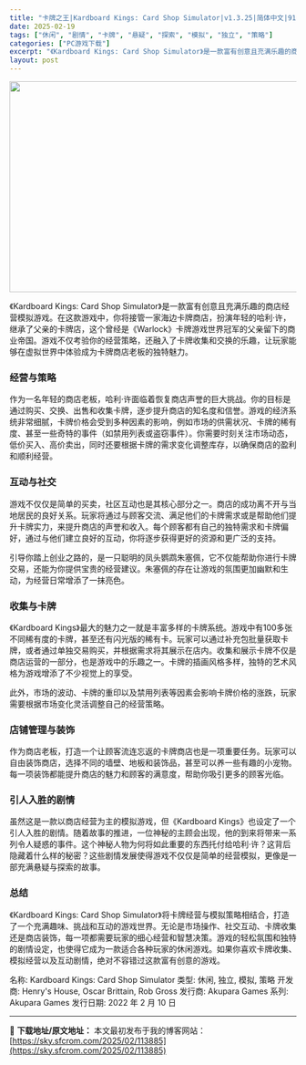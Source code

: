 ```yaml
---
title: "卡牌之王|Kardboard Kings: Card Shop Simulator|v1.3.25|简体中文|913M"
date: 2025-02-19
tags: ["休闲", "剧情", "卡牌", "悬疑", "探索", "模拟", "独立", "策略"]
categories: ["PC游戏下载"]
excerpt: "《Kardboard Kings: Card Shop Simulator》是一款富有创意且充满乐趣的商店经营模拟游戏。在这款游戏中，你将接管一家海边卡牌商店，扮演年轻的哈利·许，继承了父亲的卡牌店，这个曾经是《Warlock》卡牌游戏世界冠军的父亲留下的商业帝国。游戏不仅考验你的经营策略，还融入了&hellip;"
layout: post
---
```


<img class="aligncenter size-full wp-image-113886" src="https://sky.sfcrom.com/wp-content/uploads/2025/02/2025021901541172.webp" alt="" width="660" height="370" />

《Kardboard Kings: Card Shop Simulator》是一款富有创意且充满乐趣的商店经营模拟游戏。在这款游戏中，你将接管一家海边卡牌商店，扮演年轻的哈利·许，继承了父亲的卡牌店，这个曾经是《Warlock》卡牌游戏世界冠军的父亲留下的商业帝国。游戏不仅考验你的经营策略，还融入了卡牌收集和交换的乐趣，让玩家能够在虚拟世界中体验成为卡牌商店老板的独特魅力。
<h3>经营与策略</h3>
作为一名年轻的商店老板，哈利·许面临着恢复商店声誉的巨大挑战。你的目标是通过购买、交换、出售和收集卡牌，逐步提升商店的知名度和信誉。游戏的经济系统非常细腻，卡牌价格会受到多种因素的影响，例如市场的供需状况、卡牌的稀有度、甚至一些奇特的事件（如禁用列表或盗窃事件）。你需要时刻关注市场动态，低价买入、高价卖出，同时还要根据卡牌的需求变化调整库存，以确保商店的盈利和顺利经营。
<h3>互动与社交</h3>
游戏不仅仅是简单的买卖，社区互动也是其核心部分之一。商店的成功离不开与当地居民的良好关系。玩家将通过与顾客交流、满足他们的卡牌需求或是帮助他们提升卡牌实力，来提升商店的声誉和收入。每个顾客都有自己的独特需求和卡牌偏好，通过与他们建立良好的互动，你将逐步获得更好的资源和更广泛的支持。

引导你踏上创业之路的，是一只聪明的凤头鹦鹉朱塞佩，它不仅能帮助你进行卡牌交易，还能为你提供宝贵的经营建议。朱塞佩的存在让游戏的氛围更加幽默和生动，为经营日常增添了一抹亮色。
<h3>收集与卡牌</h3>
《Kardboard Kings》最大的魅力之一就是丰富多样的卡牌系统。游戏中有100多张不同稀有度的卡牌，甚至还有闪光版的稀有卡。玩家可以通过补充包批量获取卡牌，或者通过单独交易购买，并根据需求将其展示在店内。收集和展示卡牌不仅是商店运营的一部分，也是游戏中的乐趣之一。卡牌的插画风格多样，独特的艺术风格为游戏增添了不少视觉上的享受。

此外，市场的波动、卡牌的重印以及禁用列表等因素会影响卡牌价格的涨跌，玩家需要根据市场变化灵活调整自己的经营策略。
<h3>店铺管理与装饰</h3>
作为商店老板，打造一个让顾客流连忘返的卡牌商店也是一项重要任务。玩家可以自由装饰商店，选择不同的墙壁、地板和装饰品，甚至可以养一些有趣的小宠物。每一项装饰都能提升商店的魅力和顾客的满意度，帮助你吸引更多的顾客光临。
<h3>引人入胜的剧情</h3>
虽然这是一款以商店经营为主的模拟游戏，但《Kardboard Kings》也设定了一个引人入胜的剧情。随着故事的推进，一位神秘的主顾会出现，他的到来将带来一系列令人疑惑的事件。这个神秘人物为何将如此重要的东西托付给哈利·许？这背后隐藏着什么样的秘密？这些剧情发展使得游戏不仅仅是简单的经营模拟，更像是一部充满悬疑与探索的故事。
<h3>总结</h3>
《Kardboard Kings: Card Shop Simulator》将卡牌经营与模拟策略相结合，打造了一个充满趣味、挑战和互动的游戏世界。无论是市场操作、社交互动、卡牌收集还是商店装饰，每一项都需要玩家的细心经营和智慧决策。游戏的轻松氛围和独特的剧情设定，也使得它成为一款适合各种玩家的休闲游戏。如果你喜欢卡牌收集、模拟经营以及互动剧情，绝对不容错过这款富有创意的游戏。

名称: Kardboard Kings: Card Shop Simulator
类型: 休闲, 独立, 模拟, 策略
开发商: Henry's House, Oscar Brittain, Rob Gross
发行商: Akupara Games
系列: Akupara Games
发行日期: 2022 年 2 月 10 日

---
📖 **下载地址/原文地址：** 本文最初发布于我的博客网站：[https://sky.sfcrom.com/2025/02/113885](https://sky.sfcrom.com/2025/02/113885)
